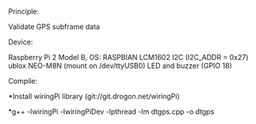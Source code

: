 Principle:

Validate GPS subframe data

Device:

Raspberry Pi 2 Model B, OS: RASPBIAN
LCM1602 I2C (I2C_ADDR  = 0x27)
ublox NEO-M8N (mount on /dev/ttyUSB0)
LED and buzzer (GPIO 18)

Compile:

*Install wiringPi library (git://git.drogon.net/wiringPi)

*g++ -lwiringPi -lwiringPiDev -lpthread -lm dtgps.cpp -o dtgps